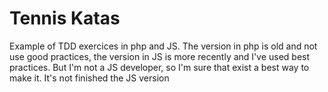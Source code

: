 Tennis Katas
================
Example of TDD exercices in php and JS. 
The version in php is old and not use good practices, the version in JS is more recently and I've used best practices.
But I'm not a JS developer, so I'm sure that exist a best way to make it. 
It's not finished the JS version
